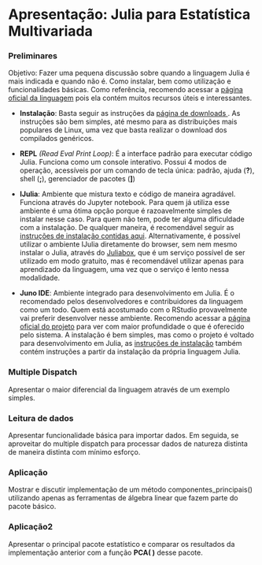 # Apresentação: Julia para Estatística Multivariada

### Preliminares

Objetivo: Fazer uma pequena discussão sobre quando a linguagem Julia é mais indicada e quando não é. Como instalar, bem como utilização e funcionalidades básicas. Como referência, recomendo acessar a [página oficial da linguagem](https://julialang.org) pois ela contém muitos recursos úteis e interessantes.
- **Instalação**: Basta seguir as instruções da [página de downloads ](https://julialang.org/downloads/). As instruções são bem simples, até mesmo para as distribuições mais populares de Linux, uma vez que basta realizar o download dos compilados genéricos.

- **REPL** _(Read Eval Print Loop)_: É a interface padrão para executar código Julia. Funciona como um console interativo. Possui 4 modos de operação, acessíveis por um comando de tecla única: padrão, ajuda (**?**), shell (**;**), gerenciador de pacotes (**]**)

- **IJulia**: Ambiente que mistura texto e código de maneira agradável. Funciona através do Jupyter notebook. Para quem já utiliza esse ambiente é uma ótima opção porque é razoavelmente simples de instalar nesse caso. Para quem não tem, pode ter alguma dificuldade com a instalação. De qualquer maneira, é recomendável seguir as [instruções de instalação contidas aqui](https://github.com/JuliaLang/IJulia.jl/blob/master/README.md). Alternativamente, é possível utilizar o ambiente IJulia diretamente do browser, sem nem mesmo instalar o Julia, através do [Juliabox](https://juliabox.com), que é um serviço possível de ser utilizado em modo gratuito, mas é recomendável utilizar apenas para aprendizado da linguagem, uma vez que o serviço é lento nessa modalidade.

- **Juno IDE**: Ambiente integrado para desenvolvimento em Julia. É o recomendado pelos desenvolvedores e contribuidores da linguagem como um todo. Quem está acostumado com o RStudio provavelmente vai preferir desenvolver nesse ambiente. Recomendo acessar a [página oficial do projeto](http://junolab.org/) para ver com maior profundidade o que é oferecido pelo sistema. A instalação é bem simples, mas como o projeto é voltado para desenvolvimento em Julia, as [instruções de instalação](http://docs.junolab.org/latest/man/installation.html) também contém instruções a partir da instalação da própria linguagem Julia.

### Multiple Dispatch

Apresentar o maior diferencial da linguagem através de um exemplo simples.

### Leitura de dados

Apresentar funcionalidade básica para importar dados. Em seguida, se aproveitar do multiple dispatch para processar dados de natureza distinta de maneira distinta com mínimo esforço.

### Aplicação

Mostrar e discutir implementação de um método componentes_principais() utilizando apenas as ferramentas de álgebra linear que fazem parte do pacote básico.

### Aplicação2

Apresentar o principal pacote estatístico e comparar os resultados da implementação anterior com a função **PCA( )** desse pacote.
